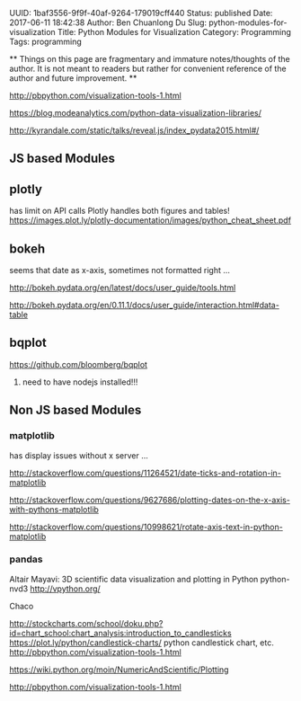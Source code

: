 UUID: 1baf3556-9f9f-40af-9264-179019cff440
Status: published
Date: 2017-06-11 18:42:38
Author: Ben Chuanlong Du
Slug: python-modules-for-visualization
Title: Python Modules for Visualization
Category: Programming
Tags: programming

**
Things on this page are
fragmentary and immature notes/thoughts of the author.
It is not meant to readers
but rather for convenient reference of the author and future improvement.
**

http://pbpython.com/visualization-tools-1.html

https://blog.modeanalytics.com/python-data-visualization-libraries/

http://kyrandale.com/static/talks/reveal.js/index_pydata2015.html#/


## JS based Modules

## plotly
has limit on API calls
Plotly handles both figures and tables!
https://images.plot.ly/plotly-documentation/images/python_cheat_sheet.pdf

## bokeh

seems that date as x-axis, sometimes not formatted right ...

http://bokeh.pydata.org/en/latest/docs/user_guide/tools.html

http://bokeh.pydata.org/en/0.11.1/docs/user_guide/interaction.html#data-table

## bqplot
https://github.com/bloomberg/bqplot
1. need to have nodejs installed!!!



## Non JS based Modules 

### matplotlib
has display issues without x server ...

http://stackoverflow.com/questions/11264521/date-ticks-and-rotation-in-matplotlib

http://stackoverflow.com/questions/9627686/plotting-dates-on-the-x-axis-with-pythons-matplotlib

http://stackoverflow.com/questions/10998621/rotate-axis-text-in-python-matplotlib

### pandas

Altair
Mayavi: 3D scientific data visualization and plotting in Python
python-nvd3
http://vpython.org/

Chaco


http://stockcharts.com/school/doku.php?id=chart_school:chart_analysis:introduction_to_candlesticks
https://plot.ly/python/candlestick-charts/
python candlestick chart, etc.
http://pbpython.com/visualization-tools-1.html


https://wiki.python.org/moin/NumericAndScientific/Plotting

http://pbpython.com/visualization-tools-1.html

